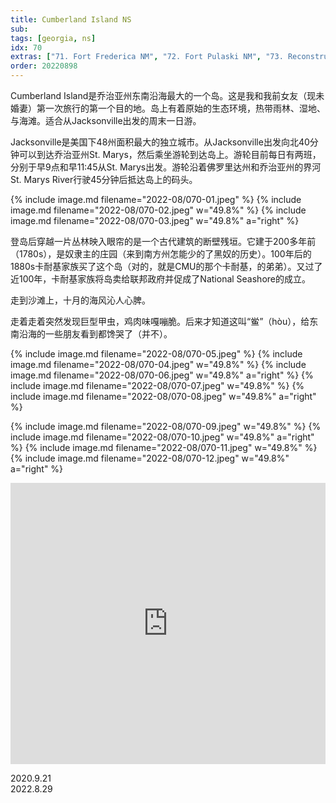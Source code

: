 ```yaml
---
title: Cumberland Island NS
sub: 
tags: [georgia, ns]
idx: 70
extras: ["71. Fort Frederica NM", "72. Fort Pulaski NM", "73. Reconstruction Era NHP", "74. Fort Matanzas NM", "75. Castillo de San Marcos NM", "76. Fort Caroline N MEM", "77. Timucuan Ecological and Historical Preserve"]
order: 20220898
---
```


Cumberland Island是乔治亚州东南沿海最大的一个岛。这是我和我前女友（现未婚妻）第一次旅行的第一个目的地。岛上有着原始的生态环境，热带雨林、湿地、与海滩。适合从Jacksonville出发的周末一日游。

Jacksonville是美国下48州面积最大的独立城市。从Jacksonville出发向北40分钟可以到达乔治亚州St. Marys，然后乘坐游轮到达岛上。游轮目前每日有两班，分别于早9点和早11:45从St. Marys出发。游轮沿着佛罗里达州和乔治亚州的界河St. Marys River行驶45分钟后抵达岛上的码头。

{% include image.md filename="2022-08/070-01.jpeg" %}
{% include image.md filename="2022-08/070-02.jpeg" w="49.8%" %}
{% include image.md filename="2022-08/070-03.jpeg" w="49.8%" a="right" %}

登岛后穿越一片丛林映入眼帘的是一个古代建筑的断壁残垣。它建于200多年前（1780s），是奴隶主的庄园（来到南方州怎能少的了黑奴的历史）。100年后的1880s卡耐基家族买了这个岛（对的，就是CMU的那个卡耐基，的弟弟）。又过了近100年，卡耐基家族将岛卖给联邦政府并促成了National Seashore的成立。

走到沙滩上，十月的海风沁人心脾。

走着走着突然发现巨型甲虫，鸡肉味嘎嘣脆。后来才知道这叫“鲎”（hòu），给东南沿海的一些朋友看到都馋哭了（并不）。

{% include image.md filename="2022-08/070-05.jpeg" %}
{% include image.md filename="2022-08/070-04.jpeg" w="49.8%" %}
{% include image.md filename="2022-08/070-06.jpeg" w="49.8%" a="right" %}
{% include image.md filename="2022-08/070-07.jpeg" w="49.8%" %}
{% include image.md filename="2022-08/070-08.jpeg" w="49.8%" a="right" %}

{% include image.md filename="2022-08/070-09.jpeg" w="49.8%" %}
{% include image.md filename="2022-08/070-10.jpeg" w="49.8%" a="right" %}
{% include image.md filename="2022-08/070-11.jpeg" w="49.8%" %}
{% include image.md filename="2022-08/070-12.jpeg" w="49.8%" a="right" %}

<iframe src="https://www.google.com/maps/embed?pb=!1m14!1m8!1m3!1d878062.9991642981!2d-81.5518646!3d30.7202673!3m2!1i1024!2i768!4f13.1!3m3!1m2!1s0x88e5022f76a5cf47%3A0x67d2f6a7339dcb45!2sCumberland%20Island%20National%20Seashore%20Visitor%20Center!5e0!3m2!1sen!2sus!4v1662850429208!5m2!1sen!2sus" width="100%" height="450" style="border:0;" allowfullscreen="" loading="lazy" referrerpolicy="no-referrer-when-downgrade"></iframe>

2020.9.21<br>
2022.8.29